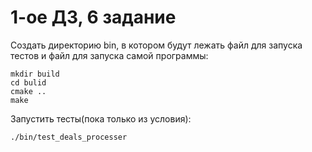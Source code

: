 # 1-ое ДЗ, 6 задание

Создать директорию bin, в котором будут лежать файл для запуска тестов и файл для запуска самой программы:
```shell
mkdir build
cd bulid
cmake ..
make
```

Запустить тесты(пока только из условия):
```shell
./bin/test_deals_processer
```